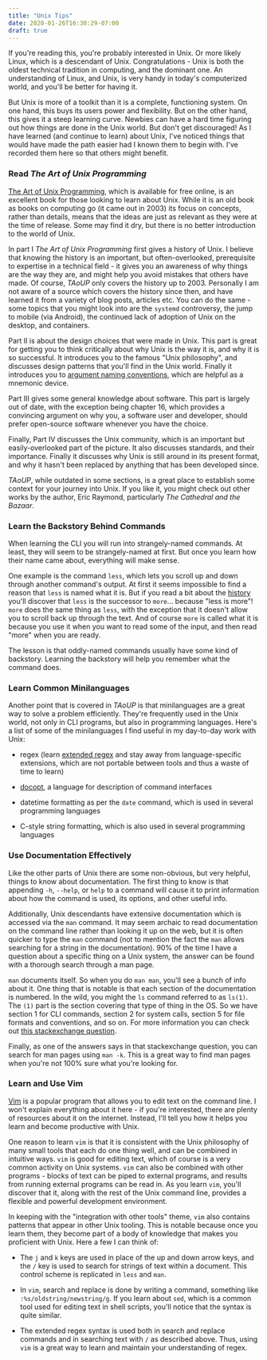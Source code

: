 ```yaml
---
title: "Unix Tips"
date: 2020-01-26T16:30:29-07:00
draft: true
---
```


If you're reading this, you're probably interested in Unix.  Or more likely
Linux, which is a descendant of Unix. Congratulations - Unix is both the
oldest technical tradition in computing, and the dominant one. An
understanding of Linux, and Unix, is very handy in today's computerized world,
and you'll be better for having it.

But Unix is more of a toolkit than it is a complete, functioning system.
On one hand, this buys its users power and flexibility. But on the other hand,
this gives it a steep learning curve. Newbies can have a hard time figuring
out how things are done in the Unix world. But don't get discouraged! As I
have learned (and continue to learn) about Unix, I've noticed things that
would have made the path easier had I known them to begin with. I've recorded
them here so that others might benefit.


### Read *The Art of Unix Programming*

[The Art of Unix Programming](http://www.catb.org/esr/writings/taoup/),
which is available for free online, is an excellent book for those looking
to learn about Unix. While it is an old book as books on computing go
(it came out in 2003) its focus on concepts, rather than details, means
that the ideas are just as relevant as they were at the time of release.
Some may find it dry, but there is no better introduction to the world of Unix.

In part I *The Art of Unix Programming* first gives a history of Unix.
I believe that knowing the history is an important, but often-overlooked,
prerequisite to expertise in a technical field - it gives you an awareness
of why things are the way they are, and might help you avoid mistakes
that others have made. Of course, *TAoUP* only covers the history up to 2003.
Personally I am not aware of a source which covers the history since then,
and have learned it from a variety of blog posts, articles etc.
You can do the same - some topics that you might look into are the `systemd`
controversy, the jump to mobile (via Android), the continued lack of adoption
of Unix on the desktop, and containers.

Part II is about the design choices that were made in Unix.
This part is great for getting you to think critically about
why Unix is the way it is, and why it is so successful.
It introduces you to the famous "Unix philosophy", and
discusses design patterns that you'll find in the Unix world.
Finally it introduces you to
[argument naming conventions](http://catb.org/~esr/writings/taoup/html/ch10s05.html),
which are helpful as a mnemonic device.

Part III gives some general knowledge about software. This part is largely
out of date, with the exception being chapter 16, which provides
a convincing argument on why you, a software user and developer,
should prefer open-source software whenever you have the choice.

Finally, Part IV discusses the Unix community, which is an important
but easily-overlooked part of the picture. It also discusses
standards, and their importance. Finally it discusses
why Unix is still around in its present format, and why it hasn't
been replaced by anything that has been developed since.

*TAoUP*, while outdated in some sections, is a great place to
establish some context for your journey into Unix. If you like it,
you might check out other works by the author, Eric Raymond,
particularly *The Cathedral and the Bazaar*.


### Learn the Backstory Behind Commands

When learning the CLI you will run into strangely-named commands.
At least, they will seem to be strangely-named at first. But once you
learn how their name came about, everything will make sense.

One example is the command `less`, which lets you scroll up and down
through another command's output. At first it seems impossible to find
a reason that `less` is named what it is. But if you read a bit about
the [history](https://en.wikipedia.org/wiki/Less_(Unix)) you'll discover
that `less` is the successor to `more`... because "less is more"!
`more` does the same thing as `less`, with the exception that
it doesn't allow you to scroll back up through the text.
And of course `more` is called what it is because you use it when you
want to read some of the input, and then read "more" when you are ready.

The lesson is that oddly-named commands usually have some kind of backstory.
Learning the backstory will help you remember what the command does.


### Learn Common Minilanguages

Another point that is covered in *TAoUP* is that minilanguages
are a great way to solve a problem efficiently. They're frequently used
in the Unix world, not only in CLI programs, but also in programming
languages. Here's a list of some of the minilanguages I find useful in my
day-to-day work with Unix:

- regex (learn [extended regex](https://regular-expressions.mobi/posix.html?wlr=1)
  and stay away from language-specific extensions, which are not portable
  between tools and thus a waste of time to learn)

- [docopt](http://docopt.org/), a language for description of command interfaces

- datetime formatting as per the `date` command, which is used in several
  programming languages

- C-style string formatting, which is also used in several programming languages


### Use Documentation Effectively

Like the other parts of Unix there are some non-obvious, but very helpful, things
to know about documentation. The first thing to know is that appending
`-h`, `--help`, or `help` to a command will cause it to print information
about how the command is used, its options, and other useful info.

Additionally, Unix descendants have extensive documentation which is accessed via the
`man` command. It may seem archaic to read documentation on the command line
rather than looking it up on the web, but it is often quicker to type the `man`
command (not to mention the fact the `man` allows searching for a string in
the documentation). 90% of the time I have a question about a specific thing
on a Unix system, the answer can be found with a thorough search through a man page.

`man` documents itself. So when you do `man man`, you'll see a bunch of info about it.
One thing that is notable is that each section of the documentation is numbered.
In the wild, you might the `ls` command referred to as `ls(1)`.
The `(1)` part is the section covering that type of thing in the OS.
So we have section 1 for CLI commands, section 2 for system calls, section 5 for
file formats and conventions, and so on. For more information you can check out
[this stackexchange question](https://unix.stackexchange.com/questions/3586/what-do-the-numbers-in-a-man-page-mean).

Finally, as one of the answers says in that stackexchange question, you can
search for man pages using `man -k`. This is a great way to
find man pages when you're not 100% sure what you're looking for.


### Learn and Use Vim

[Vim](https://www.vim.org/) is a popular program that allows you to edit text
on the command line. I won't explain everything about it here - if you're interested,
there are plenty of resources about it on the internet. Instead, I'll tell you how
it helps you learn and become productive with Unix.

One reason to learn `vim` is that it is consistent with the Unix philosophy of
many small tools that each do one thing well, and can be combined in intuitive ways.
`vim` is good for editing text, which of course is a very common activity on Unix
systems. `vim` can also be combined with other programs - blocks of text can be
piped to external programs, and results from running external programs can be read in.
As you learn `vim`, you'll discover that it, along with the rest of the Unix command
line, provides a flexible and powerful development environment.

In keeping with the "integration with other tools" theme, `vim` also contains
patterns that appear in other Unix tooling. This is notable because once you learn
them, they become part of a body of knowledge that makes you proficient with Unix.
Here a few I can think of:

- The `j` and `k` keys are used in place of the up and down arrow keys, and the `/`
  key is used to search for strings of text within a document. This control
  scheme is replicated in `less` and `man`.

- In `vim`, search and replace is done by writing a command, something like
  `:%s/oldstring/newstring/g`. If you learn about `sed`, which is a common tool
  used for editing text in shell scripts, you'll notice that the syntax is
  quite similar.

- The extended regex syntax is used both in search and replace commands and in
  searching text with `/` as described above. Thus, using `vim` is a great way
  to learn and maintain your understanding of regex.
